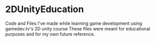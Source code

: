 # 2DUnityEducation
Code and Files I've made while learning game development using gamedev.tv's 2D unity course
These files were meant for educational purposes and for my own future reference.
